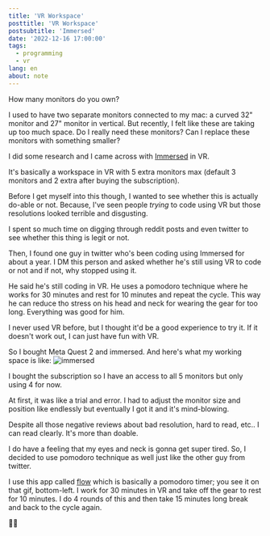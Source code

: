 ```yaml
---
title: 'VR Workspace'
posttitle: 'VR Workspace'
postsubtitle: 'Immersed'
date: '2022-12-16 17:00:00'
tags:
  - programming
  - vr
lang: en
about: note
---
```


How many monitors do you own?

I used to have two separate monitors connected to my mac: a curved 32" monitor and 27" monitor in vertical. But recently, I felt like these are taking up too much space. Do I really need these monitors? Can I replace these monitors with something smaller?

I did some research and I came across with [Immersed](https://immersed.com/) in VR.

It's basically a workspace in VR with 5 extra monitors max (default 3 monitors and 2 extra after buying the subscription).

Before I get myself into this though, I wanted to see whether this is actually do-able or not. Because, I've seen people _trying_ to code using VR but those resolutions looked terrible and disgusting.

I spent so much time on digging through reddit posts and even twitter to see whether this thing is legit or not.

Then, I found one guy in twitter who's been coding using Immersed for about a year. I DM this person and asked whether he's still using VR to code or not and if not, why stopped using it.

He said he's still coding in VR. He uses a pomodoro technique where he works for 30 minutes and rest for 10 minutes and repeat the cycle. This way he can reduce tho stress on his head and neck for wearing the gear for too long. Everything was good for him.

I never used VR before, but I thought it'd be a good experience to try it. If it doesn't work out, I can just have fun with VR.

So I bought Meta Quest 2 and immersed. And here's what my working space is like:
![immersed](/images/posts/note/vr/immersed.gif)

I bought the subscription so I have an access to all 5 monitors but only using 4 for now.

At first, it was like a trial and error. I had to adjust the monitor size and position like endlessly but eventually I got it and it's mind-blowing.

Despite all those negative reviews about bad resolution, hard to read, etc.. I can read clearly. It's more than doable.

I do have a feeling that my eyes and neck is gonna get super tired. So, I decided to use pomodoro technique as well just like the other guy from twitter.

I use this app called [flow](https://flowapp.info/) which is basically a pomodoro timer; you see it on that gif, bottom-left. I work for 30 minutes in VR and take off the gear to rest for 10 minutes. I do 4 rounds of this and then take 15 minutes long break and back to the cycle again.

👋🏼
